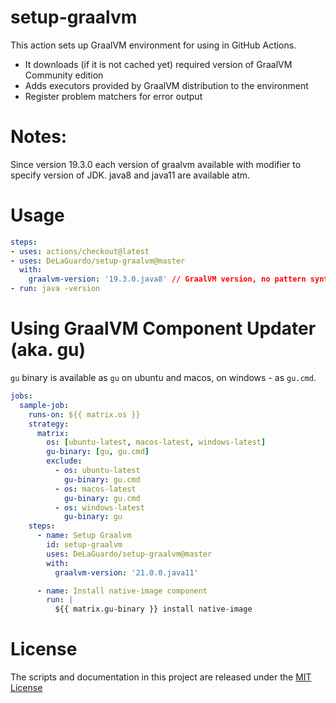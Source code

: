 # setup-graalvm

This action sets up GraalVM environment for using in GitHub Actions.

* It downloads (if it is not cached yet) required version of GraalVM Community edition
* Adds executors provided by GraalVM distribution to the environment
* Register problem matchers for error output

# Notes:

Since version 19.3.0 each version of graalvm available with modifier to specify version of JDK. java8 and java11 are available atm.

# Usage

```yaml
steps:
- uses: actions/checkout@latest
- uses: DeLaGuardo/setup-graalvm@master
  with:
    graalvm-version: '19.3.0.java8' // GraalVM version, no pattern syntax available atm.
- run: java -version
```

# Using GraalVM Component Updater (aka. gu)

`gu` binary is available as `gu` on ubuntu and macos, on windows - as `gu.cmd`.

``` yaml
jobs:
  sample-job:
    runs-on: ${{ matrix.os }}
    strategy:
      matrix:
        os: [ubuntu-latest, macos-latest, windows-latest]
        gu-binary: [gu, gu.cmd]
        exclude:
          - os: ubuntu-latest
            gu-binary: gu.cmd
          - os: macos-latest
            gu-binary: gu.cmd
          - os: windows-latest
            gu-binary: gu
    steps:
      - name: Setup Graalvm
        id: setup-graalvm
        uses: DeLaGuardo/setup-graalvm@master
        with:
          graalvm-version: '21.0.0.java11'

      - name: Install native-image component
        run: |
          ${{ matrix.gu-binary }} install native-image
```

# License

The scripts and documentation in this project are released under the [MIT License](LICENSE)
